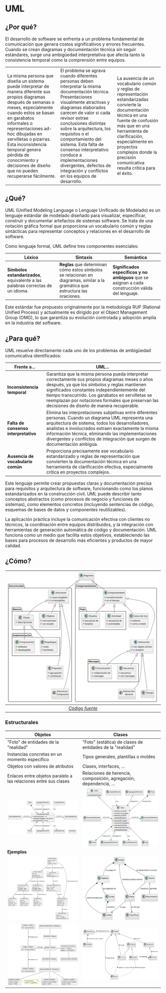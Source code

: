 # UML

## ¿Por qué?

El desarrollo de software se enfrenta a un problema fundamental de comunicación que genera costos significativos y errores frecuentes. Cuando se crean diagramas y documentación técnica sin seguir estándares, surge una ambigüedad interpretativa que afecta tanto la consistencia temporal como la comprensión entre equipos.

||||
|-|-|-|
La misma persona que diseña un sistema puede interpretar de manera diferente sus propios diagramas después de semanas o meses, especialmente cuando estos se basan en garabatos informales o representaciones ad-hoc dibujadas en servilletas o pizarras. Esta inconsistencia temporal genera pérdida de conocimiento y decisiones de diseño que no pueden recuperarse fácilmente.|El problema se agrava cuando diferentes personas deben interpretar la misma documentación técnica. Presentaciones visualmente atractivas y diagramas elaborados carecen de valor si cada revisor extrae conclusiones distintas sobre la arquitectura, los requisitos o el comportamiento del sistema. Esta falta de consenso interpretativo conduce a implementaciones divergentes, defectos de integración y conflictos en los equipos de desarrollo.|La ausencia de un vocabulario común y reglas de representación estandarizadas convierte la documentación técnica en una fuente de confusión más que en una herramienta de clarificación, especialmente en proyectos complejos donde la precisión comunicativa resulta crítica para el éxito.|

## ¿Qué?

UML (Unified Modeling Language o Lenguaje Unificado de Modelado) es un lenguaje estándar de modelado diseñado para visualizar, especificar, construir y documentar artefactos de sistemas software. Se trata de una notación gráfica formal que proporciona un vocabulario común y reglas sintácticas para representar conceptos y relaciones en el desarrollo de software.

Como lenguaje formal, UML define tres componentes esenciales: 

|Léxico|Sintaxis|Semántica|
|-|-|-|
|**Símbolos estandarizados**, equivalente a las palabras correctas de un idioma.|**Reglas** que determinan cómo estos símbolos se relacionan en diagramas, similar a la gramática que estructura las oraciones.|**Significados específicos y no ambiguos** que se asignan a cada construcción válida del lenguaje.|

Este estándar fue propuesto originalmente por la metodología RUP (Rational Unified Process) y actualmente es dirigido por el Object Management Group (OMG), lo que garantiza su evolución controlada y adopción amplia en la industria del software.

## ¿Para qué?

UML resuelve directamente cada uno de los problemas de ambigüedad comunicativa identificados:

|Frente a...|UML...|
|-|-|
|**Inconsistencia temporal**|Garantiza que la misma persona pueda interpretar correctamente sus propios diagramas meses o años después, ya que los símbolos y reglas mantienen significados constantes independientemente del tiempo transcurrido. Los garabatos en servilletas se reemplazan por notaciones formales que preservan las decisiones de diseño de manera recuperable.
|**Falta de consenso interpretativo**|Elimina las interpretaciones subjetivas entre diferentes personas. Cuando un diagrama UML representa una arquitectura de sistema, todos los desarrolladores, analistas e involucrados extraen exactamente la misma información técnica, eliminando las implementaciones divergentes y conflictos de integración que surgen de documentación ambigua.
|**Ausencia de vocabulario común**|Proporciona precisamente ese vocabulario estandarizado y reglas de representación que convierten la documentación técnica en una herramienta de clarificación efectiva, especialmente crítica en proyectos complejos.

Este lenguaje permite crear propuestas claras y documentación precisa para requisitos y arquitectura de software, funcionando como los planos estandarizados en la construcción civil. UML puede describir tanto conceptos abstractos (como procesos de negocio y funciones de sistemas), como elementos concretos (incluyendo sentencias de código, esquemas de bases de datos y componentes reutilizables).

La aplicación práctica incluye la comunicación efectiva con clientes no técnicos, la coordinación entre equipos distribuidos, y la integración con herramientas de generación automática de código y documentación. UML funciona como un medio que facilita estos objetivos, estableciendo las bases para procesos de desarrollo más eficientes y productos de mayor calidad.

## ¿Cómo?

<div align=center>

|![](/images/plantUMLModels/umlDiagrams.svg)
|:-:
|[*Código fuente*](/plantUMLModels/umlDiagrams.puml)

</div>

### Estructurales

<div align=center>

|Objetos|Clases|
|-|-|
|"Foto" de entidades de la "realidad"|"Foto" (estática) de clases de entidades de la "realidad"|
|Instancias concretas en un momento específico|Tipos generales, plantillas o moldes
|Objetos con valores de atributos|Clases, interfaces, …​
|Enlaces entre objetos paralelo a las relaciones entre sus clases|Relaciones de herencia, composición, agregación, dependencia, …​
|![](/images/plantUMLModels/objectDiagram.svg)|![](/images/plantUMLModels/classDiagram.svg)
|**Ejemplos**||
|![](/images/plantUMLModels/objectDiagramTetris.svg)|![](https://github.com/mmasias/pyTetris/blob/main/images/modelosUML/ModeloDominio.svg)
|![](https://github.com/mmasias/futbol/blob/main/imagenes/modelosUML/estadoInicial.svg)|![](https://github.com/mmasias/futbol/blob/main/imagenes/modelosUML/modeloDelDominio.svg)|


</div>